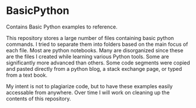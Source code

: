 # BasicPython
Contains Basic Python examples to reference.

This repository stores a large number of files containing basic python commands. I tried to separate them into folders based on the main focus of each file. Most are python notebooks. Many are disorganized since these are the files I created while learning various Python tools. Some are significantly more advanced than others. 
Some code segments were copied and pasted directly from a python blog, a stack exchange page, or typed from a text book. 

My intent is not to plagiarize code, but to have these examples easily accessable from anywhere. Over time I will work on cleaning up the contents of this repository. 
